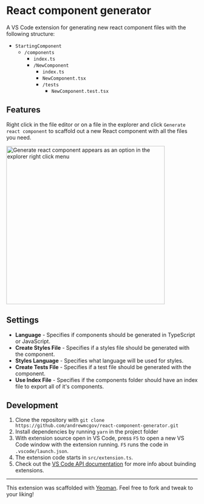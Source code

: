 # React component generator

A VS Code extension for generating new react component files with the following structure:

- `StartingComponent`
  - `/components`
    - `index.ts`
    - `/NewComponent`
      - `index.ts`
      - `NewComponent.tsx`
      - `/tests`
        - `NewComponent.test.tsx`

## Features

Right click in the file editor or on a file in the explorer and click `Generate react component` to scaffold out a new React component with all the files you need.

<img width="417" alt="Generate react component appears as an option in the explorer right click menu" src="https://user-images.githubusercontent.com/14366097/100553487-1ecc0800-325c-11eb-929b-add9b82cac47.png">

## Settings

- **Language** - Specifies if components should be generated in TypeScript or JavaScript.
- **Create Styles File** - Specifies if a styles file should be generated with the component.
- **Styles Language** - Specifies what language will be used for styles.
- **Create Tests File** - Specifies if a test file should be generated with the component.
- **Use Index File** - Specifies if the components folder should have an index file to export all of it's components.

## Development

1. Clone the repository with `git clone https://github.com/andrewmcgov/react-component-generator.git`
2. Install dependencies by running `yarn` in the project folder
3. With extension source open in VS Code, press `F5` to open a new VS Code window with the extension running. `F5` runs the code in `.vscode/launch.json`.
4. The extension code starts in `src/extension.ts`.
5. Check out the [VS Code API documentation](https://code.visualstudio.com/api) for more info about buinding extensions.

---

This extension was scaffolded with [Yeoman](https://yeoman.io/). Feel free to fork and tweak to your liking!
